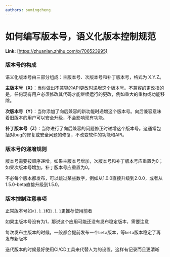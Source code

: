 ```yaml
---
authors: sumingcheng
---
```

# 如何编写版本号，语义化版本控制规范



 **Link:** [https://zhuanlan.zhihu.com/p/706523995]

### 版本号的构成  

语义化版本号由三部分组成：主版本号、次版本号和补丁版本号，格式为 X.Y.Z。

**主版本号（X）**：当你做出不兼容的API更改时递增这个版本号。不兼容的更改指的是，任何现有用户必须修改其代码才能继续运行的更改，例如重大的重构或功能移除。

**次版本号（Y）**：当你添加了向后兼容的新功能时递增这个版本号。向后兼容意味着旧版本的用户可以安全升级，不会影响现有功能。

**补丁版本号（Z）**：当你进行了向后兼容的问题修正时递增这个版本号。这通常包括对bug的修复或安全问题的修复，不改变软件的功能和API。

### 版本号的递增规则  

版本号需要按顺序递增。如果主版本号增加，次版本号和补丁版本号应重置为0；如果次版本号增加，补丁版本号应重置为0。

不必每个版本都发布，可以跳过某些数字，例如从1.0.0直接升级到2.0.0，或者从1.5.0-beta直接升级到1.5.0。

### 版本控制注意事项  

正常版本号如`v1.1.1`和`1.1.1`更推荐使用前者

如果主版本号没有为1，那说这个应用可能还没有发布稳定版本，需要注意

每次发布主版本的时候，一般都会提前发布一个`beta`版本，等`beta`版本稳定了再发布新版本

迭代版本的时候最好使用CI/CD工具来代替人为的设置，这样有记录而且更清晰

